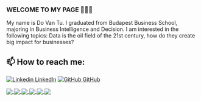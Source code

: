 ### WELCOME TO MY PAGE 👋👋👋
My name is Do Van Tu. I graduated from Budapest Business School, majoring in Business Intelligence and Decision. I am interested in the following topics: Data is the oil field of the 21st century, how do they create big impact for businesses?<br>
## 📫 How to reach me: 

[![Linkedin](https://i.stack.imgur.com/gVE0j.png) LinkedIn](https://www.linkedin.com/in/dovantu-da/) [![GitHub](https://i.stack.imgur.com/tskMh.png) GitHub](https://github.com/iposoon)





<a href="https://github.com/iposoon/User-Churn-Analysis/">
  <!-- Change the `github-readme-stats.anuraghazra1.vercel.app` to `github-readme-stats.vercel.app`  -->
  <img align="center" src="https://github-readme-stats.anuraghazra1.vercel.app/api/pin/?username=iposoon&repo=User-Churn-Analysis&theme=radical" />
</a>    
<a href="https://github.com/iposoon/Collection-Analysis/">
  <!-- Change the `github-readme-stats.anuraghazra1.vercel.app` to `github-readme-stats.vercel.app`  -->
  <img align="center" src="https://github-readme-stats.anuraghazra1.vercel.app/api/pin/?username=iposoon&repo=Collection-Analysis&theme=merko" />
</a>  
<a href="https://github.com/iposoon/Superstore-Sales-and-Expansion-strategy/">
  <!-- Change the `github-readme-stats.anuraghazra1.vercel.app` to `github-readme-stats.vercel.app`  -->
  <img align="center" src="https://github-readme-stats.anuraghazra1.vercel.app/api/pin/?username=iposoon&repo=Superstore-Sales-and-Expansion-strategy&theme=gruvbox"/>
</a>  
<a href="https://github.com/iposoon/RFM-Analysis/">
  <!-- Change the `github-readme-stats.anuraghazra1.vercel.app` to `github-readme-stats.vercel.app`  -->
  <img align="center" src="https://github-readme-stats.anuraghazra1.vercel.app/api/pin/?username=iposoon&repo=RFM-Analysis&theme=tokyonight" />
</a>  
<a href="https://github.com/iposoon/Explore-Ecommerce-Dataset/">
  <!-- Change the `github-readme-stats.anuraghazra1.vercel.app` to `github-readme-stats.vercel.app`  -->
  <img align="center" src="https://github-readme-stats.anuraghazra1.vercel.app/api/pin/?username=iposoon&repo=Explore-Ecommerce-Dataset&theme=onedark" />
</a>  
<a href="https://github.com/iposoon/Cohort-Analysis-How-to-Analyze-User-Retention/">
  <!-- Change the `github-readme-stats.anuraghazra1.vercel.app` to `github-readme-stats.vercel.app`  -->
  <img align="center" src="https://github-readme-stats.anuraghazra1.vercel.app/api/pin/?username=iposoon&repo=Cohort-Analysis-How-to-Analyze-User-Retention&theme=cobalt" />
</a>  
